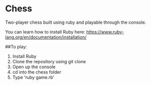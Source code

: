# Chess

Two-player chess built using ruby and playable through the console.

You can learn how to install Ruby here: https://www.ruby-lang.org/en/documentation/installation/


##To play:

1.  Install Ruby
2.  Clone the repository using git clone
3.  Open up the console
4.  cd into the chess folder
5.  Type 'ruby game.rb'

